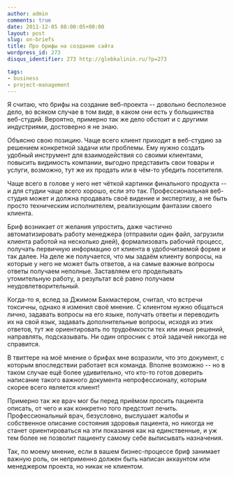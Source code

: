 ```yaml
---
author: admin
comments: true
date: 2011-12-05 08:00:05+00:00
layout: post
slug: on-briefs
title: Про брифы на создание сайта
wordpress_id: 273
disqus_identifier: 273 http://glebkalinin.ru/?p=273

tags:
- business
- project-management
---
```


Я считаю, что брифы на создание веб-проекта -- довольно бесполезное дело, во всяком случае в том виде, в каком они есть у большинства веб-студий. Вероятно, примерно так же дело обстоит и с другими индустриями, достоверно я не знаю.




Объясню свою позицию. Чаще всего клиент приходит в веб-студию за решением конкретной задачи или проблемы. Ему нужно создать удобный инструмент для взаимодействия со своими клиентами, повысить видимость компании, выгодно представить свои товары и услуги, возможно, тут же их продать или в чём-то убедить посетителя.




Чаще всего в голове у него нет чёткой картинки финального продукта -- и для студии чаще всего хорошо, если это так. Профессиональная веб-студия может и должна продавать своё видение и экспертизу, а не быть просто техническим исполнителем, реализующим фантазии своего клиента.




<!-- more -->




Бриф возникает от желания упростить, даже частично автоматизировать работу менеджера (отправили один файл, загрузили клиента работой на несколько дней), формализовать рабочий процесс, получать первичную информацию от клиента в удобочитаемой форме и так далее. На деле же получается, что мы задаём клиенту вопросы, на которые у него не может быть ответов, а на самые важные вопросы ответы получаем неполные. Заставляем его проделывать утомительную работу, а результат всё равно получаем неудовлетворительный.




Когда-то я, вслед за Джимом Бакмастером, считал, что встречи токсичны, однако я изменил своё мнение. С клиентом нужно общаться лично, задавать вопросы на его языке, получать ответы и переводить их на свой язык, задавать дополнительные вопросы, исходя из этих ответов, тут же ориентировать по трудоёмкости тех или иных решений, направлять, подсказывать. Ни один опросник с этой задачей никогда не справится.




В твиттере на моё мнение о брифах мне возразили, что это документ, с которым впоследствии работает вся команда. Вполне возможно -- но в таком случае ещё более удивительно, что кто-то готов доверить написание такого важного документа непрофессионалу, которым скорее всего является клиент!




Примерно так же врач мог бы перед приёмом просить пациента описать, от чего и как конкретно того предстоит лечить. Профессиональный врач, безусловно, выслушает жалобы и собственное описание состояния здоровья пациента, но никогда не станет ориентироваться на эти показания как на единственные, и уж тем более не позволит пациенту самому себе выписывать назначения.




Так, по моему мнение, если в вашем бизнес-процессе бриф занимает важную роль, он неприменно должен быть написан аккаунтом или менеджером проекта, но никак не клиентом.
